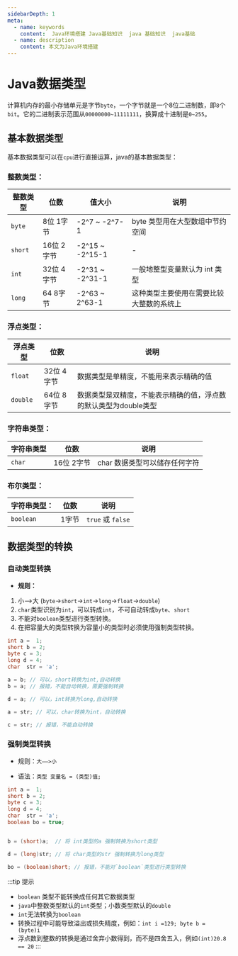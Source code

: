 ```yaml
---
sidebarDepth: 1
meta:
  - name: keywords
    content:  Java环境搭建 Java基础知识  java 基础知识  java基础
  - name: description
    content: 本文为Java环境搭建
---
```


# Java数据类型

计算机内存的最小存储单元是字节`byte`，一个字节就是一个8位二进制数，即`8`个`bit`。它的二进制表示范围从`00000000~11111111`，换算成十进制是`0~255`。

## 基本数据类型

基本数据类型可以在`cpu`进行直接运算，java的基本数据类型：


### 整数类型：

|  整数类型   | 位数  |  值大小 | 说明|
|  ----  | ----  | ----  | ----  |
| `byte`  | 8位 1字节 |-2^7 ~ -2^7-1 |byte 类型用在大型数组中节约空间 |
| `short`  |  16位 2字节 |-2^15 ~ -2^15-1 | - |
| `int`  | 32位 4字节 |-2^31 ~ -2^31-1|一般地整型变量默认为 int 类型 |
| `long`  | 64 8字节 |-2^63 ~ 2^63-1 |这种类型主要使用在需要比较大整数的系统上 |

### 浮点类型：

|  浮点类型| 位数   | 说明|
|  ----  | ----  |  ----  |
| `float`  | 32位 4字节 | 数据类型是单精度，不能用来表示精确的值 |
| `double`  |  64位 8字节 | 数据类型是双精度，不能表示精确的值，浮点数的默认类型为double类型|


### 字符串类型：

|  字符串类型   | 位数   | 说明 |
|  ----  | ----  |  ----  |
| `char`  |  16位 2字节 | char 数据类型可以储存任何字符|


### 布尔类型：

|  字符串类型：   | 位数   | 说明 |
|  ----  | ----  |  ----  |
| `boolean`  |  1字节 | `true` 或 `false`|


## 数据类型的转换


### 自动类型转换

- **规则：**
1. 小——>大 (`byte`->`short`->`int`->`long`->`float`->`double`)
2. `char`类型识别为`int`，可以转成`int`，不可自动转成`byte`、`short`
3. 不能对`boolean`类型进行类型转换。
4. 在把容量大的类型转换为容量小的类型时必须使用强制类型转换。

```java
int a =  1;
short b = 2;
byte c = 3;
long d = 4;
char  str = 'a';

a = b; // 可以，short转换为int,自动转换
b = a; // 报错，不能自动转换，需要强制转换

d = a; // 可以，int转换为long,自动转换

a = str; // 可以，char转换为int，自动转换

c = str; // 报错，不能自动转换
```

### 强制类型转换

- 规则：`大——>小`

- 语法：`类型 变量名 = (类型)值;`

```java
int a =  1;
short b = 2;
byte c = 3;
long d = 4;
char  str = 'a';
boolean bo = true;


b = (short)a;  // 将 int类型的a 强制转换为short类型

d = (long)str; // 将 char类型的str 强制转换为long类型

bo = (boolean)short; // 报错，不能对`boolean`类型进行类型转换
```

:::tip 提示

- `boolean` 类型不能转换成任何其它数据类型
- `java`中整数类型默认的`int`类型；小数类型默认的`double`
- `int`无法转换为`boolean`
- 转换过程中可能导致溢出或损失精度，例如：`int i =129; byte b = (byte)i`
- 浮点数到整数的转换是通过舍弃小数得到，而不是四舍五入，例如`(int)20.8 == 20`
:::